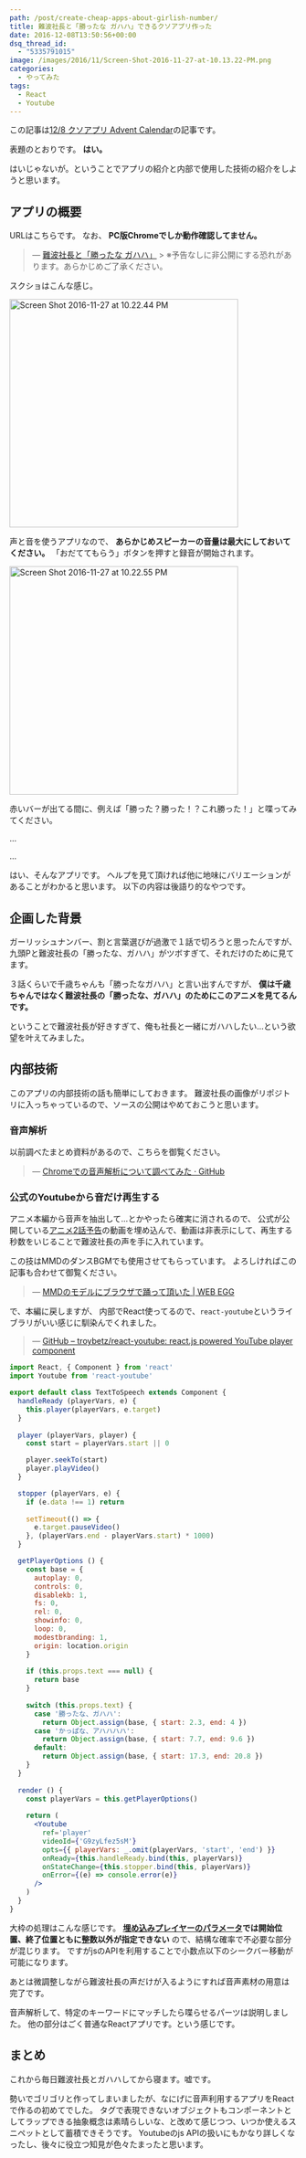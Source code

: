 ```yaml
---
path: /post/create-cheap-apps-about-girlish-number/
title: 難波社長と「勝ったな ガハハ」できるクソアプリ作った
date: 2016-12-08T13:50:56+00:00
dsq_thread_id:
  - "5335791015"
image: /images/2016/11/Screen-Shot-2016-11-27-at-10.13.22-PM.png
categories:
  - やってみた
tags:
  - React
  - Youtube
---
```

この記事は[12/8 クソアプリ Advent Calendar](http://qiita.com/advent-calendar/2016/kusoapp)の記事です。

表題のとおりです。 **はい。**

はいじゃないが。ということでアプリの紹介と内部で使用した技術の紹介をしようと思います。

<!--more-->

アプリの概要
----------------------------------------

URLはこちらです。 なお、 **PC版Chromeでしか動作確認してません。**

> — [難波社長と「勝ったな ガハハ」](http://closet.leko.jp/2016/gahaha/) > ※予告なしに非公開にする恐れがあります。あらかじめご了承ください。

スクショはこんな感じ。

<img src="/images/2016/12/Screen-Shot-2016-11-27-at-10.22.44-PM.png" alt="Screen Shot 2016-11-27 at 10.22.44 PM" width="400" class="alignnone size-full wp-image-906" />

声と音を使うアプリなので、 **あらかじめスピーカーの音量は最大にしておいてください。** 「おだててもらう」ボタンを押すと録音が開始されます。

<img src="/images/2016/12/Screen-Shot-2016-11-27-at-10.22.55-PM.png" alt="Screen Shot 2016-11-27 at 10.22.55 PM" width="400" class="alignnone size-full wp-image-905" />

赤いバーが出てる間に、例えば「勝った？勝った！？これ勝った！」と喋ってみてください。

…

…

はい、そんなアプリです。 ヘルプを見て頂ければ他に地味にバリエーションがあることがわかると思います。 以下の内容は後語り的なやつです。

企画した背景
----------------------------------------

ガーリッシュナンバー、割と言葉選びが過激で１話で切ろうと思ったんですが、 九頭Pと難波社長の「勝ったな、ガハハ」がツボすぎて、それだけのために見てます。

３話くらいで千歳ちゃんも「勝ったなガハハ」と言い出すんですが、 **僕は千歳ちゃんではなく難波社長の「勝ったな、ガハハ」のためにこのアニメを見てるんです。**

ということで難波社長が好きすぎて、俺も社長と一緒にガハハしたい…という欲望を叶えてみました。

内部技術
----------------------------------------

このアプリの内部技術の話も簡単にしておきます。 難波社長の画像がリポジトリに入っちゃっているので、ソースの公開はやめておこうと思います。

### 音声解析

以前調べたまとめ資料があるので、こちらを御覧ください。

> — [Chromeでの音声解析について調べてみた · GitHub](https://gist.github.com/Leko/ae8c2b31454453a16204)

### 公式のYoutubeから音だけ再生する

アニメ本編から音声を抽出して…とかやったら確実に消されるので、 公式が公開している[アニメ2話予告](https://www.youtube.com/watch?v=G9zyLfez5sM)の動画を埋め込んで、動画は非表示にして、再生する秒数をいじることで難波社長の声を手に入れています。

この技はMMDのダンスBGMでも使用させてもらっています。 よろしければこの記事も合わせて御覧ください。

> — [MMDのモデルにブラウザで踊って頂いた \| WEB EGG](/post/how-to-use-mmdjs/)

で、本編に戻しますが、 内部でReact使ってるので、`react-youtube`というライブラリがいい感じに馴染んでくれました。

> — [GitHub – troybetz/react-youtube: react.js powered YouTube player component](https://github.com/troybetz/react-youtube)

```jsx
import React, { Component } from 'react'
import Youtube from 'react-youtube'

export default class TextToSpeech extends Component {
  handleReady (playerVars, e) {
    this.player(playerVars, e.target)
  }
  
  player (playerVars, player) {
    const start = playerVars.start || 0

    player.seekTo(start)
    player.playVideo()
  }

  stopper (playerVars, e) {
    if (e.data !== 1) return
    
    setTimeout(() => {
      e.target.pauseVideo()
    }, (playerVars.end - playerVars.start) * 1000)
  }

  getPlayerOptions () {
    const base = {
      autoplay: 0,
      controls: 0,
      disablekb: 1,
      fs: 0,
      rel: 0,
      showinfo: 0,
      loop: 0,
      modestbranding: 1,
      origin: location.origin
    }
    
    if (this.props.text === null) {
      return base
    }
    
    switch (this.props.text) {
      case '勝ったな、ガハハ':
        return Object.assign(base, { start: 2.3, end: 4 })
      case 'かっぱな、アハハハハ':
        return Object.assign(base, { start: 7.7, end: 9.6 })
      default:
        return Object.assign(base, { start: 17.3, end: 20.8 })
    }
  }
  
  render () {
    const playerVars = this.getPlayerOptions()
  
    return (
      <Youtube
        ref='player'
        videoId={'G9zyLfez5sM'}
        opts={{ playerVars: _.omit(playerVars, 'start', 'end') }}
        onReady={this.handleReady.bind(this, playerVars)}
        onStateChange={this.stopper.bind(this, playerVars)}
        onError={(e) => console.error(e)}
      />
    )
  }
}
```

</youtube>

大枠の処理はこんな感じです。 **[埋め込みプレイヤーのパラメータ](https://developers.google.com/youtube/player_parameters?playerVersion=HTML5#Parameters)では開始位置、終了位置ともに整数以外が指定できない** ので、結構な確率で不必要な部分が混じります。 ですがjsのAPIを利用することで小数点以下のシークバー移動が可能になります。

あとは微調整しながら難波社長の声だけが入るようにすれば音声素材の用意は完了です。

音声解析して、特定のキーワードにマッチしたら喋らせるパーツは説明しました。 他の部分はごく普通なReactアプリです。という感じです。

まとめ
----------------------------------------

これから毎日難波社長とガハハしてから寝ます。嘘です。

勢いでゴリゴリと作ってしまいましたが、なにげに音声利用するアプリをReactで作るの初めてでした。 タグで表現できないオブジェクトもコンポーネントとしてラップできる抽象概念は素晴らしいな、と改めて感じつつ、いつか使えるスニペットとして蓄積できそうです。 Youtubeのjs APIの扱いにもかなり詳しくなったし、後々に役立つ知見が色々たまったと思います。

<div style="font-size:0px;height:0px;line-height:0px;margin:0;padding:0;clear:both">
</div>